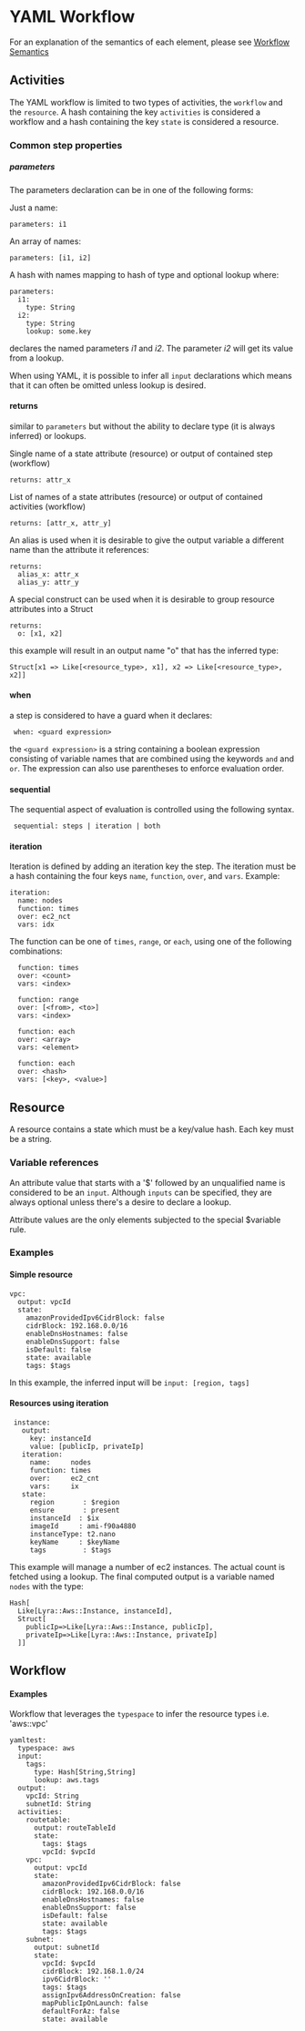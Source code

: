 YAML Workflow
===
For an explanation of the semantics of each element, please see [Workflow Semantics](workflow-semantics.md)

## Activities

The YAML workflow is limited to two types of activities, the `workflow` and the `resource`. A hash containing the key `activities` is considered a workflow and a hash containing the key `state` is considered a resource.

### Common step properties
##### parameters

The parameters declaration can be in one of the following forms:

Just a name:

    parameters: i1

An array of names:

    parameters: [i1, i2]

A hash with names mapping to hash of type and optional lookup where:

    parameters:
      i1:
        type: String
      i2:
        type: String
        lookup: some.key

declares the named parameters _i1_ and _i2_. The parameter _i2_ will get its value from a lookup.

When using YAML, it is possible to infer all `input` declarations which means that it can often be omitted unless lookup is desired.

#### returns
similar to `parameters` but without the ability to declare type (it is always inferred) or lookups.

Single name of a state attribute (resource) or output of contained step (workflow)

    returns: attr_x

List of names of a state attributes (resource) or output of contained activities (workflow)

    returns: [attr_x, attr_y]

An alias is used when it is desirable to give the output variable a different name than the attribute it references:

    returns:
      alias_x: attr_x
      alias_y: attr_y

A special construct can be used when it is desirable to group resource attributes into a Struct

    returns:
      o: [x1, x2]

this example will result in an output name "o" that has the inferred type:

    Struct[x1 => Like[<resource_type>, x1], x2 => Like[<resource_type>, x2]]

#### when
a step is considered to have a guard when it declares:

     when: <guard expression>
     
the `<guard expression>` is a string containing a boolean expression consisting of variable names that are combined using the keywords `and` and `or`. The expression can also use parentheses to enforce evaluation order.

#### sequential
The sequential aspect of evaluation is controlled using the following syntax.

     sequential: steps | iteration | both

#### iteration
Iteration is defined by adding an iteration key the step. The iteration must be a hash containing the four keys `name`, `function`, `over`, and `vars`. Example:

    iteration:
      name: nodes
      function: times
      over: ec2_nct
      vars: idx
      
The function can be one of `times`, `range`, or `each`, using one of the following combinations:

      function: times
      over: <count>
      vars: <index>

      function: range
      over: [<from>, <to>]
      vars: <index>

      function: each
      over: <array>
      vars: <element>

      function: each
      over: <hash>
      vars: [<key>, <value>]

## Resource

A resource contains a state which must be a key/value hash. Each key must be a string.

### Variable references
An attribute value that starts with a '$' followed by an unqualified name is considered to be an `input`. Although `inputs` can be specified, they are always optional unless there's a desire to declare a lookup.

Attribute values are the only elements subjected to the special $variable rule.

### Examples

#### Simple resource

    vpc:
      output: vpcId
      state:
        amazonProvidedIpv6CidrBlock: false
        cidrBlock: 192.168.0.0/16
        enableDnsHostnames: false
        enableDnsSupport: false
        isDefault: false
        state: available
        tags: $tags

In this example, the inferred input will be `input: [region, tags]`

#### Resources using iteration

     instance:
       output:
         key: instanceId
         value: [publicIp, privateIp]
       iteration:
         name:     nodes
         function: times
         over:     ec2_cnt
         vars:     ix
       state:
         region       : $region
         ensure       : present
         instanceId  : $ix
         imageId     : ami-f90a4880
         instanceType: t2.nano
         keyName     : $keyName
         tags         : $tags

This example will manage a number of ec2 instances. The actual count is fetched using a lookup.
The final computed output is a variable named `nodes` with the type:

    Hash[
      Like[Lyra::Aws::Instance, instanceId],
      Struct[
        publicIp=>Like[Lyra::Aws::Instance, publicIp],
        privateIp=>Like[Lyra::Aws::Instance, privateIp]
      ]]

## Workflow

#### Examples

Workflow that leverages the `typespace` to infer the resource types i.e. 'aws::vpc'

    yamltest:
      typespace: aws
      input:
        tags:
          type: Hash[String,String]
          lookup: aws.tags
      output:
        vpcId: String
        subnetId: String
      activities:
        routetable:
          output: routeTableId
          state:
            tags: $tags
            vpcId: $vpcId
        vpc:
          output: vpcId
          state:
            amazonProvidedIpv6CidrBlock: false
            cidrBlock: 192.168.0.0/16
            enableDnsHostnames: false
            enableDnsSupport: false
            isDefault: false
            state: available
            tags: $tags
        subnet:
          output: subnetId
          state:
            vpcId: $vpcId
            cidrBlock: 192.168.1.0/24
            ipv6CidrBlock: ''
            tags: $tags
            assignIpv6AddressOnCreation: false
            mapPublicIpOnLaunch: false
            defaultForAz: false
            state: available
